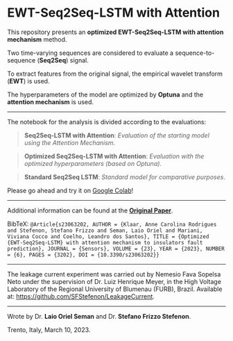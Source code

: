 # EWT-Seq2Seq-LSTM with Attention

This repository presents an **optimized EWT-Seq2Seq-LSTM with attention mechanism** method.

Two time-varying sequences are considered to evaluate a sequence-to-sequence (**Seq2Seq**) signal.

To extract features from the original signal, the empirical wavelet transform (**EWT**) is used.

The hyperparameters of the model are optimized by **Optuna** and the **attention mechanism** is used.

---

The notebook for the analysis is divided according to the evaluations:

> **Seq2Seq-LSTM with Attention**: _Evaluation of the starting model using the Attention Mechanism_.

> **Optimized Seq2Seq-LSTM with Attention**: _Evaluation with the optimized hyperparameters (based on Optuna)_.

> **Standard Seq2Seq LSTM**: _Standard model for comparative purposes_.

Please go ahead and try it on [Google Colab](https://colab.research.google.com/github/SFStefenon/EWT-Seq2Seq-LSTM-Attention/blob/main/EWT-Seq2Seq-LSTM-Attention.ipynb)!

---

Additional information can be found at the **[Original Paper](https://doi.org/10.3390/s23063202)**.

BibTeX:
`@Article{s23063202, AUTHOR = {Klaar, Anne Carolina Rodrigues and Stefenon, Stefano Frizzo and Seman, Laio Oriel and Mariani, Viviana Cocco and Coelho, Leandro dos Santos}, TITLE = {Optimized {EWT-Seq2Seq-LSTM} with attention mechanism to insulators fault prediction}, JOURNAL = {Sensors}, VOLUME = {23}, YEAR = {2023}, NUMBER = {6}, PAGES = {3202}, DOI = {10.3390/s23063202}}`

---

The leakage current experiment was carried out by Nemesio Fava Sopelsa Neto under the supervision of Dr. Luiz Henrique Meyer, in the High Voltage Laboratory of the Regional University of Blumenau (FURB), Brazil. Available at: https://github.com/SFStefenon/LeakageCurrent.

---

Wrote by Dr. **Laio Oriel Seman** and Dr. **Stefano Frizzo Stefenon**.

Trento, Italy, March 10, 2023.

